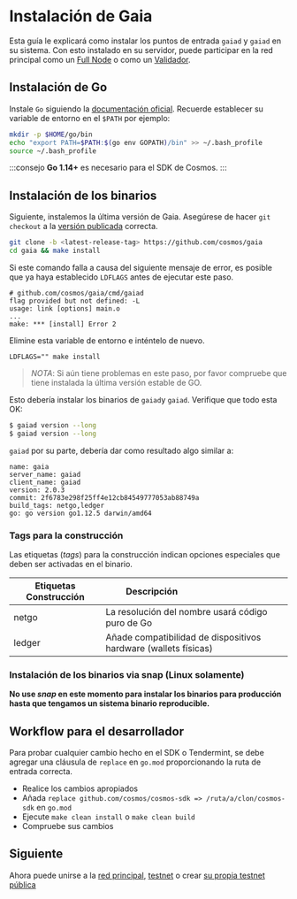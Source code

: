 <!--
order: 2
-->
<!-- markdown-link-check-disable -->

# Instalación de Gaia

Esta guía le explicará como instalar los puntos de entrada `gaiad` y `gaiad` en su sistema. Con esto instalado en su servidor, puede participar en la red principal como un [Full Node](./join-mainnet.md) o como un [Validador](../validators/validator-setup.md).

## Instalación de Go

Instale `Go` siguiendo la [documentación oficial](https://golang.org/doc/install).
Recuerde establecer su variable de entorno en el `$PATH` por ejemplo:

```bash
mkdir -p $HOME/go/bin
echo "export PATH=$PATH:$(go env GOPATH)/bin" >> ~/.bash_profile
source ~/.bash_profile
```

:::consejo
**Go 1.14+** es necesario para el SDK de Cosmos.
:::

## Instalación de los binarios

Siguiente, instalemos la última versión de Gaia. Asegúrese de hacer `git checkout` a la [versión publicada](https://github.com/cosmos/gaia/releases) correcta.

```bash
git clone -b <latest-release-tag> https://github.com/cosmos/gaia
cd gaia && make install
```

Si este comando falla a causa del siguiente mensaje de error, es posible que ya haya establecido `LDFLAGS` antes de ejecutar este paso.

```
# github.com/cosmos/gaia/cmd/gaiad
flag provided but not defined: -L
usage: link [options] main.o
...
make: *** [install] Error 2
```

Elimine esta variable de entorno e inténtelo de nuevo.

```
LDFLAGS="" make install
```

> _NOTA_: Si aún tiene problemas en este paso, por favor compruebe que tiene instalada la última versión estable de GO.

Esto debería instalar los binarios de `gaiad`y `gaiad`. Verifique que todo esta OK:

```bash
$ gaiad version --long
$ gaiad version --long
```

`gaiad` por su parte, debería dar como resultado algo similar a:

```shell
name: gaia
server_name: gaiad
client_name: gaiad
version: 2.0.3
commit: 2f6783e298f25ff4e12cb84549777053ab88749a
build_tags: netgo,ledger
go: go version go1.12.5 darwin/amd64
```

### Tags para la construcción

Las etiquetas (_tags_) para la construcción indican opciones especiales que deben ser activadas en el binario.

| Etiquetas Construcción | Descripción                                     |
| --------- | ----------------------------------------------- |
| netgo     | La resolución del nombre usará código puro de Go |
| ledger    | Añade compatibilidad de dispositivos hardware (wallets físicas) |

### Instalación de los binarios via snap (Linux solamente)

**No use _snap_ en este momento para instalar los binarios para producción hasta que tengamos un sistema binario reproducible.**

## Workflow para el desarrollador

Para probar cualquier cambio hecho en el SDK o Tendermint, se debe agregar una cláusula de `replace` en `go.mod` proporcionando la ruta de entrada correcta.

- Realice los cambios apropiados
- Añada `replace github.com/cosmos/cosmos-sdk => /ruta/a/clon/cosmos-sdk` en `go.mod`
- Ejecute `make clean install` o `make clean build`
- Compruebe sus cambios

## Siguiente

Ahora puede unirse a la [red principal](./join-mainnet.md), [testnet](./join-testnet.md) o crear [su propia testnet pública](./deploy-testnet.md)

<!-- markdown-link-check-enable -->